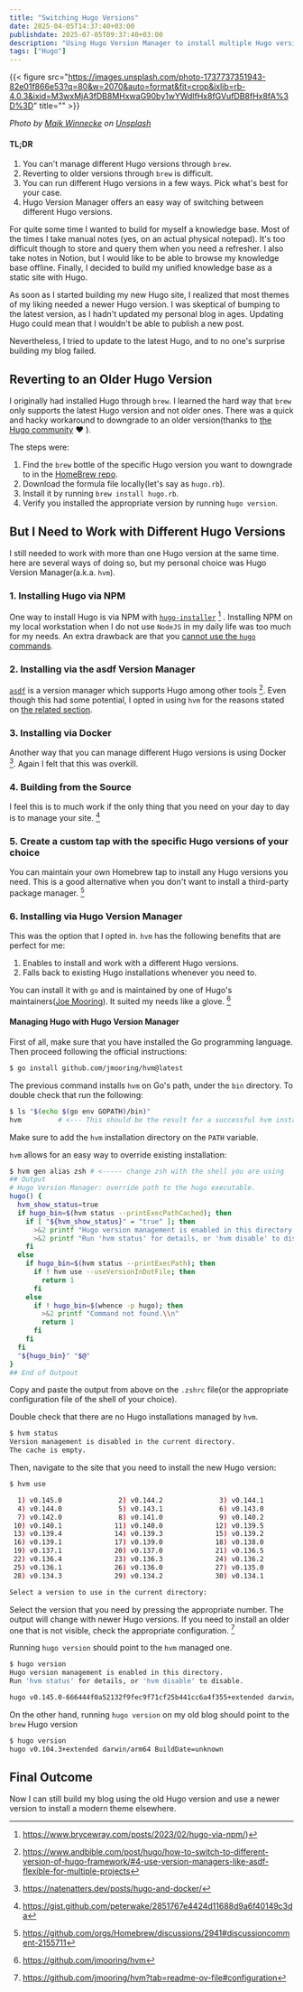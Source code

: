```yaml
---
title: "Switching Hugo Versions"
date: 2025-04-05T14:37:40+03:00
publishdate: 2025-07-05T09:37:40+03:00
description: "Using Hugo Version Manager to install multiple Hugo versions on a single workstation"
tags: ["Hugo"]
---
```


{{< figure src="https://images.unsplash.com/photo-1737737351943-82e01f866e53?q=80&w=2070&auto=format&fit=crop&ixlib=rb-4.0.3&ixid=M3wxMjA3fDB8MHxwaG90by1wYWdlfHx8fGVufDB8fHx8fA%3D%3D"  title="" >}}

*Photo by [Maik Winnecke](https://unsplash.com/@maik_wi?utm_content=creditCopyText&utm_medium=referral&utm_source=unsplash) on [Unsplash](https://unsplash.com/photos/a-laptop-computer-sitting-on-top-of-a-wooden-desk-JQyMJFh59xY?utm_content=creditCopyText&utm_medium=referral&utm_source=unsplash>)*


 #### TL;DR

 1. You can't manage different Hugo versions through `brew`.
 2. Reverting to older versions through `brew` is difficult.
 3. You can run different Hugo versions in a few ways. Pick what's best for your case.
 4. Hugo Version Manager offers an easy way of switching between different Hugo versions. 


For quite some time I wanted to build for myself a knowledge base. Most of the times I take manual notes (yes, on an actual physical notepad). It's too difficult though to store and query them when you need a refresher. I also take notes in Notion, but I would like to be able to browse my knowledge base offline. Finally, I decided to build my unified knowledge base as a static site with Hugo. 

As soon as I started building my new Hugo site, I realized that most themes of my liking needed a newer Hugo version. I was skeptical of bumping to the latest version, as I hadn't updated my personal blog in ages. Updating Hugo could mean that I wouldn't be able to publish a new post. 

Nevertheless, I tried to update to the latest Hugo, and to no one's surprise building my blog failed. 

## Reverting to an Older Hugo Version

I originally had installed Hugo through `brew`. I learned the hard way that `brew` only supports the latest Hugo version and not older ones. There was a quick and hacky workaround to downgrade to an older version(thanks to [the Hugo community](https://discourse.gohugo.io/t/switching-hugo-versions/38251/2) ❤️ ).

The steps were:
1. Find the `brew` bottle of the specific Hugo version you want to downgrade to in the [HomeBrew repo](https://github.com/Homebrew/homebrew-core).
2. Download the formula file locally(let's say as `hugo.rb`).
3. Install it by running `brew install hugo.rb`.
4. Verify you installed the appropriate version by running `hugo version`.

## But I Need to Work with Different Hugo Versions

I still needed to work with more than one Hugo version at the same time. here are several ways of doing so, but my personal choice was Hugo Version Manager(a.k.a. `hvm`).

### 1. Installing Hugo via NPM

One way to install Hugo is via NPM with [`hugo-installer`](https://github.com/dominique-mueller/hugo-installer) [^1] . Installing NPM on my local workstation when I do not use `NodeJS` in my daily life was too much for my needs. An extra drawback are that you [cannot use the `hugo` commands](https://www.brycewray.com/posts/2023/02/hugo-via-npm/#any-sour-points).

### 2. Installing via the asdf Version Manager

[`asdf`](https://asdf-vm.com/) is a version manager which supports Hugo among other tools [^2]. Even though this had some potential, I opted in using `hvm` for the reasons stated on [the related section](#6-installing-via-hugo-version-manager).

### 3. Installing via Docker

Another way that you can manage different Hugo versions is using Docker [^3]. Again I felt that this was overkill.

### 4. Building from the Source

I feel this is to much work if the only thing that you need on your day to day is to manage your site. [^4]

### 5. Create a custom tap with the specific Hugo versions of your choice

You can maintain your own Homebrew tap to install any Hugo versions you need. This is a good alternative when you don't want to install a third-party package manager. [^5]

### 6. Installing via Hugo Version Manager

This was the option that I opted in. `hvm` has the following benefits that are perfect for me:
1. Enables to install and work with a different  Hugo versions.
2. Falls back to existing Hugo installations whenever you need to.

You can  install it with `go` and is maintained by one of Hugo's maintainers([Joe Mooring](https://github.com/jmooring)). It suited my needs like a glove. [^6] 

#### Managing Hugo with Hugo Version Manager

First of all, make sure that you have installed the Go programming language. Then proceed following the official instructions:

```bash
$ go install github.com/jmooring/hvm@latest
````

The previous command installs `hvm` on Go's path, under the `bin` directory. To double check that run the following:

```bash
$ ls "$(echo $(go env GOPATH)/bin)"
hvm         # <--- This should be the result for a successful hvm installation

```

Make sure to add the `hvm` installation directory on the `PATH` variable.

`hvm` allows for an easy way to override existing installation:

```bash
$ hvm gen alias zsh # <----- change zsh with the shell you are using
## Output 
# Hugo Version Manager: override path to the hugo executable.
hugo() {
  hvm_show_status=true
  if hugo_bin=$(hvm status --printExecPathCached); then
    if [ "${hvm_show_status}" = "true" ]; then
      >&2 printf "Hugo version management is enabled in this directory.\\n"
      >&2 printf "Run 'hvm status' for details, or 'hvm disable' to disable.\\n\\n"
    fi
  else
    if hugo_bin=$(hvm status --printExecPath); then
      if ! hvm use --useVersionInDotFile; then
        return 1
      fi
    else
      if ! hugo_bin=$(whence -p hugo); then
        >&2 printf "Command not found.\\n"
        return 1
      fi
    fi
  fi
  "${hugo_bin}" "$@"
}
## End of Outpout

```

Copy and paste the output from above on the `.zshrc` file(or the appropriate configuration file of the shell of your choice).

Double check that there are no Hugo installations managed by `hvm`.
```bash
$ hvm status
Version management is disabled in the current directory.
The cache is empty.
```
Then, navigate to the site that you need to install the new Hugo version:
```bash
$ hvm use

  1) v0.145.0              2) v0.144.2              3) v0.144.1            
  4) v0.144.0              5) v0.143.1              6) v0.143.0            
  7) v0.142.0              8) v0.141.0              9) v0.140.2            
 10) v0.140.1             11) v0.140.0             12) v0.139.5            
 13) v0.139.4             14) v0.139.3             15) v0.139.2            
 16) v0.139.1             17) v0.139.0             18) v0.138.0            
 19) v0.137.1             20) v0.137.0             21) v0.136.5            
 22) v0.136.4             23) v0.136.3             24) v0.136.2            
 25) v0.136.1             26) v0.136.0             27) v0.135.0            
 28) v0.134.3             29) v0.134.2             30) v0.134.1            

Select a version to use in the current directory: 
```

Select the version that you need by pressing the appropriate number. The output will change with newer Hugo versions. If you need to install an older one that is not visible, check the appropriate configuration. [^7]


Running `hugo version` should point to the `hvm` managed one.
```bash
$ hugo version
Hugo version management is enabled in this directory.
Run 'hvm status' for details, or 'hvm disable' to disable.

hugo v0.145.0-666444f0a52132f9fec9f71cf25b441cc6a4f355+extended darwin/arm64 BuildDate=2025-02-26T15:41:25Z VendorInfo=gohugoio
```

On the other hand, running `hugo version` on my old blog should point to the `brew` Hugo version
```bash
$ hugo version
hugo v0.104.3+extended darwin/arm64 BuildDate=unknown
```

## Final Outcome

Now I can still build my blog using the old Hugo version and use a newer version to install a modern theme elsewhere.

[^1]: https://www.brycewray.com/posts/2023/02/hugo-via-npm/)
[^2]: https://www.andbible.com/post/hugo/how-to-switch-to-different-version-of-hugo-framework/#4-use-version-managers-like-asdf-flexible-for-multiple-projects
[^3]: https://natenatters.dev/posts/hugo-and-docker/
[^4]: https://gist.github.com/peterwake/2851767e4424d11688d9a6f40149c3da
[^5]: https://github.com/orgs/Homebrew/discussions/2941#discussioncomment-2155711
[^6]: https://github.com/jmooring/hvm
[^7]: https://github.com/jmooring/hvm?tab=readme-ov-file#configuration
